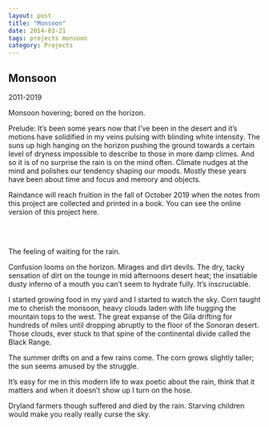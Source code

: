 ```yaml
---
layout: post
title: "Monsoon" 
date: 2014-03-21 
tags: projects monsoon
category: Projects 
---
```



## Monsoon 

2011-2019

Monsoon hovering; bored on the horizon.

Prelude:
It’s been some years now that I’ve been in the desert and it’s motions have solidified in my veins pulsing with blinding white intensity. The suns up high hanging on the horizon pushing the ground towards a certain level of dryness impossible to describe to those in more damp climes. And so it is of no surprise the rain is on the mind often. Climate nudges at the mind and polishes our tendency shaping our moods. Mostly these years have been about time and focus and memory and objects.

Raindance will reach fruition in the fall of October 2019 when the notes from this project are collected and printed in a book. You can see the online version of this project here.

<br/><br/>

The feeling of waiting for the rain.

Confusion looms on the horizon. Mirages and dirt devils. The dry, tacky sensation of dirt on the tounge in mid afternoons desert heat; the insatiable dusty inferno of a mouth you can’t seem to hydrate fully. It’s inscruciable.

I started growing food in my yard and I started to watch the sky. Corn taught me to cherish the monsoon, heavy clouds laden with life hugging the mountain tops to the west. The great expanse of the Gila drifting for hundreds of miles until dropping abruptly to the floor of the Sonoran desert. Those clouds, ever stuck to that spine of the continental divide called the Black Range.

The summer drifts on and a few rains come. The corn grows slightly taller; the sun seems amused by the struggle.

It’s easy for me in this modern life to wax poetic about the rain, think that it matters and when it doesn’t show up I turn on the hose.

Dryland farmers though suffered and died by the rain. Starving children would make you really really curse the sky.
